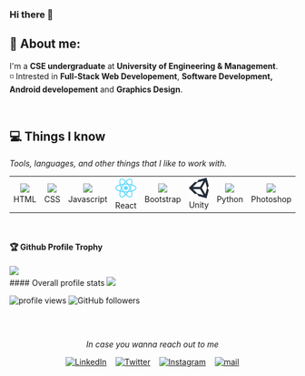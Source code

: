 ### Hi there 👋

<!--
**soukarja/soukarja** is a ✨ _special_ ✨ repository because its `README.md` (this file) appears on your GitHub profile.

Here are some ideas to get you started:

- 🔭 I’m currently working on ...
- 🌱 I’m currently learning ...
- 👯 I’m looking to collaborate on ...
- 🤔 I’m looking for help with ...
- 💬 Ask me about ...
- 📫 How to reach me: ...
- 😄 Pronouns: ...
- ⚡ Fun fact: ...
-->
## :raising_hand: About me:
I'm a <b>CSE undergraduate</b> at <b>University of Engineering & Management</b>.<br>
◽ Intrested in <b>Full-Stack Web Developement</b>, <b> Software Development, Android developement</b> and <b>Graphics Design</b>.<br>

<br>
<!-- <a href="https://github.com/soilshubham">
   <img src="https://github-readme-stats.vercel.app/api?username=soukarja&hide=issues&show_icons=true&theme=gotham&locale=en&layout=compact" alt="Soukarja's github stats" width=450px/> 
</a><br><br> -->

<div id="tech"></div>

## 💻 Things I know
<i>Tools, languages, and other things that I like to work with.</i>
<br>
<table>
  <tr>
    <td align="center" width="96">
        <img src="https://github.com/soilshubham/soilshubham/blob/main/icons/html.svg" width="40"/>
      <br>HTML
    </td>
    <td align="center" width="96">
      <a>
        <img src="https://github.com/soilshubham/soilshubham/blob/main/icons/css.svg" width="40"/>
      </a>
      <br>CSS
    </td>
    <td align="center" width="96">
      <a>
        <img src="https://github.com/soilshubham/soilshubham/blob/main/icons/js.svg" width="40"/>
      </a>
      <br>Javascript
    </td>
    <td align="center" width="96">
      <a>
        <img src="https://github.com/soilshubham/soilshubham/blob/main/icons/react.svg" width="40"/>
      </a>
      <br>React
    </td>
    <td align="center" width="96">
      <a>
        <img src="https://github.com/soilshubham/soilshubham/blob/main/icons/bootstrap.svg" width="40"/>
      </a>
      <br>Bootstrap
    </td>
    <td align="center" width="96">
      <a>
        <img src="https://github.com/soilshubham/soilshubham/blob/main/icons/unity.svg" width="40"/>
      </a>
      <br>Unity
    </td>
    <td align="center" width="96">
      <a>
        <img src="https://github.com/soilshubham/soilshubham/blob/main/icons/py.svg" width="40"/>
      </a>
      <br>Python
    </td>
    <td align="center" width="96">
      <a>
        <img src="https://github.com/soilshubham/soilshubham/blob/main/icons/ps.svg" width="40"/>
      </a>
      <br>Photoshop
    </td> 
  </tr>
</table>
<br>
<div>
  <h4>🏆 Github Profile Trophy</h4>
  <a href="#">
    <img src="https://github-profile-trophy.vercel.app/?username=soukarja&column=6&hide=PullRequest"/>
  </a>
</div>
#### Overall profile stats
<img height="180em" src="https://github-readme-stats.vercel.app/api/top-langs/?username=soukarja&exclude_repo=KNN-Image-Classification&show_icons=true&hide_border=true&layout=compact&langs_count=8"/>
<!-- ![](https://github-readme-stats.vercel.app/api?username=soukarja&count_private=true&theme=merko&show_icons=true&hide=prs) -->

<img src="https://gpvc.arturio.dev/soukarja" alt="profile views"/>  <img alt="GitHub followers" src="https://img.shields.io/github/followers/soukarja?style=social"/> 
##
<br>
<p align="center"=><i>In case you wanna reach out to me</i></p>
 <p align="center">
  <a href="https://www.linkedin.com/in/soukarja/" target="_blank"><img alt="LinkedIn" title="LinkedIn" src="https://github.com/soilshubham/soilshubham/blob/main/icons/linkedin.svg" width=20px" /></a>&nbsp;&nbsp;&nbsp;
  <a href="https://twitter.com/soukarja" target="_blank"><img alt="Twitter" title="Twitter" src="https://github.com/soilshubham/soilshubham/blob/main/icons/twitter.svg" width=20px/></a>&nbsp;&nbsp;&nbsp;
  <a href="https://www.instagram.com/soukarjaaa/" target="_blank"><img alt="Instagram" title="Instagram" src="https://github.com/soilshubham/soilshubham/blob/main/icons/instagram.svg" width=20px/></a>&nbsp;&nbsp;&nbsp;
   <a href="mailto:soukarjadutta@gmail.com" target="_blank"><img alt="mail" title="mail" src="https://github.com/soilshubham/soilshubham/blob/main/icons/gmail.svg" width=20px/></a>
</p>
<br>
